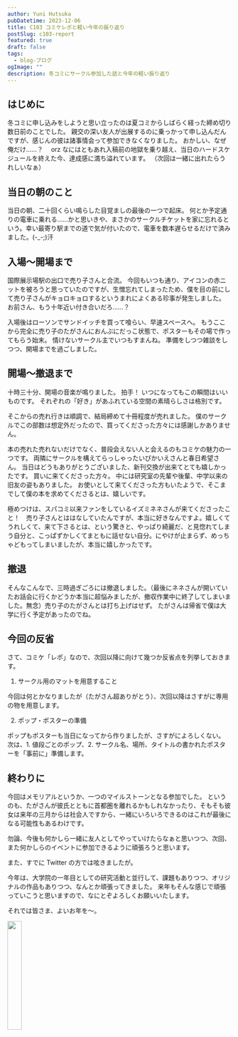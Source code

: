 ```yaml
---
author: Yuni Hutsuka
pubDatetime: 2023-12-06
title: C103 コミケレポと軽い今年の振り返り
postSlug: c103-report
featured: true
draft: false
tags:
  - blog-ブログ
ogImage: ""
description: 冬コミにサークル参加した話と今年の軽い振り返り
---
```


## はじめに

冬コミに申し込みをしようと思い立ったのは夏コミからしばらく経った締め切り数日前のことでした。
親交の深い友人が出展するのに乗っかって申し込んだんですが、感じんの彼は諸事情会って参加できなくなりました。
おかしい、なぜ俺だけ……？　 orz
なにはともあれ入稿前の地獄を乗り越え、当日のハードスケジュールを終えた今、達成感に満ち溢れています。
（次回は一緒に出れたらうれしいなぁ）

## 当日の朝のこと

当日の朝、二十回くらい鳴らした目覚ましの最後の一つで起床。
何とか予定通りの電車に乗れる……かと思いきや、まさかのサークルチケットを家に忘れるという。幸い最寄り駅までの道で気が付いたので、電車を数本遅らせるだけで済みました。(-\_-;)汗

## 入場～開場まで

国際展示場駅の出口で売り子さんと合流。
今回もいつも通り、アイコンの赤ニットを被ろうと思っていたのですが、生憎忘れてしまったため、僕を目の前にして売り子さんがキョロキョロするというまれによくある珍事が発生しました。
お前さん、もう十年近い付き合いだろ……？

入場後はローソンでサンドイッチを買って喰らい、早速スペースへ。
もうここから完全に売り子のたがさんにおんぶにだっこ状態で、ポスターもその場で作ってもらう始末。
情けないサークル主でいつもすまんね。
準備をしつつ雑談をしつつ、開場までを過ごしました。

## 開場～撤退まで

十時三十分、開場の音楽が鳴りました。
拍手！
いつになってもこの瞬間はいいものです。
それぞれの「好き」があふれている空間の素晴らしさは格別です。

そこからの売れ行きは順調で、結局締めて十冊程度が売れました。
僕のサークルでこの部数は想定外だったので、買ってくださった方々には感謝しかありません。

本の売れた売れないだけでなく、普段会えない人と会えるのもコミケの魅力の一つです。
両隣にサークルを構えてらっしゃったいぴかいえさんと春日希望さん。
当日はどうもありがとうございました、新刊交換が出来てとても嬉しかったです。
買いに来てくださった方々。
中には研究室の先輩や後輩、中学以来の旧友の姿もありました。
お使いとして来てくださった方もいたようで、そこまでして僕の本を求めてくださるとは、嬉しいです。

極めつけは、スパコミ以来ファンをしているイズミネネさんが来てくださったこと！　売り子さんとははなしていたんですが、本当に好きなんですよ。嬉しくてうれしくて、来て下さるとは、という驚きと、やっぱり綺麗だ、と見惚れてしまう自分と、こっぱずかしくてまともに話せない自分。にやけが止まらず、めっちゃどもってしまいましたが、本当に嬉しかったです。

## 撤退

そんなこんなで、三時過ぎごろには撤退しました。（最後にネネさんが開いていたお話会に行くかどうか本当に超悩みましたが、撤収作業中に終了してしまいました。無念）売り子のたがさんとは打ち上げはせず。
たがさんは帰省で僕は大学に行く予定があったのでね。

## 今回の反省

さて、コミケ「レポ」なので、次回以降に向けて幾つか反省点を列挙しておきます。

1. サークル用のマットを用意すること

今回は何とかなりましたが（たがさん超ありがとう）、次回以降はさすがに専用の物を用意します。

2. ポップ・ポスターの準備

ポップもポスターも当日になってから作りましたが、さすがによろしくない。
次は、1. 値段ごとのポップ、2. サークル名、場所、タイトルの書かれたポスターを「事前に」準備します。

## 終わりに

今回はメモリアルというか、一つのマイルストーンとなる参加でした。
というのも、たがさんが彼氏とともに首都圏を離れるかもしれなかったり、そもそも彼女は来年の三月からは社会人ですから、一緒にいろいろできるのはこれが最後になる可能性もあるわけです。

勿論、今後も何かしら一緒に友人としてやっていけたらなぁと思いつつ、次回、また何かしらのイベントに参加できるように頑張ろうと思います。

また、すでに Twitter の方では呟きましたが。

今年は、大学院の一年目としての研究活動と並行して、課題もありつつ、オリジナルの作品もありつつ、なんとか頑張ってきました。
来年もそんな感じで頑張っていこうと思いますので、なにとぞよろしくお願いいたします。

それでは皆さま、よいお年を～。

<img src="../../public/images/shomei.png" width=25% height=25% />
